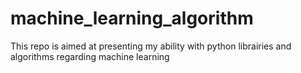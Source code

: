 # machine_learning_algorithm
This repo is aimed at presenting my ability with python librairies and algorithms regarding machine learning
